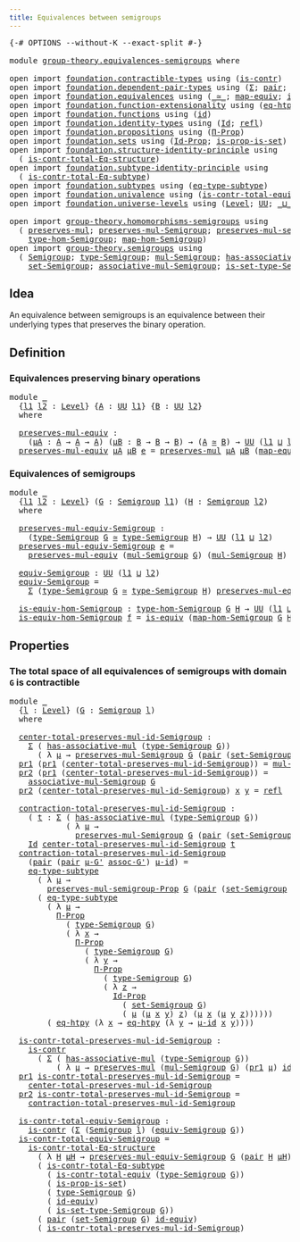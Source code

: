 ```yaml
---
title: Equivalences between semigroups
---
```


<pre class="Agda"><a id="57" class="Symbol">{-#</a> <a id="61" class="Keyword">OPTIONS</a> <a id="69" class="Pragma">--without-K</a> <a id="81" class="Pragma">--exact-split</a> <a id="95" class="Symbol">#-}</a>

<a id="100" class="Keyword">module</a> <a id="107" href="group-theory.equivalences-semigroups.html" class="Module">group-theory.equivalences-semigroups</a> <a id="144" class="Keyword">where</a>

<a id="151" class="Keyword">open</a> <a id="156" class="Keyword">import</a> <a id="163" href="foundation.contractible-types.html" class="Module">foundation.contractible-types</a> <a id="193" class="Keyword">using</a> <a id="199" class="Symbol">(</a><a id="200" href="foundation-core.contractible-types.html#1006" class="Function">is-contr</a><a id="208" class="Symbol">)</a>
<a id="210" class="Keyword">open</a> <a id="215" class="Keyword">import</a> <a id="222" href="foundation.dependent-pair-types.html" class="Module">foundation.dependent-pair-types</a> <a id="254" class="Keyword">using</a> <a id="260" class="Symbol">(</a><a id="261" href="foundation-core.dependent-pair-types.html#515" class="Record">Σ</a><a id="262" class="Symbol">;</a> <a id="264" href="foundation-core.dependent-pair-types.html#588" class="InductiveConstructor">pair</a><a id="268" class="Symbol">;</a> <a id="270" href="foundation-core.dependent-pair-types.html#605" class="Field">pr1</a><a id="273" class="Symbol">;</a> <a id="275" href="foundation-core.dependent-pair-types.html#617" class="Field">pr2</a><a id="278" class="Symbol">)</a>
<a id="280" class="Keyword">open</a> <a id="285" class="Keyword">import</a> <a id="292" href="foundation.equivalences.html" class="Module">foundation.equivalences</a> <a id="316" class="Keyword">using</a> <a id="322" class="Symbol">(</a><a id="323" href="foundation-core.equivalences.html#1621" class="Function Operator">_≃_</a><a id="326" class="Symbol">;</a> <a id="328" href="foundation-core.equivalences.html#1821" class="Function">map-equiv</a><a id="337" class="Symbol">;</a> <a id="339" href="foundation-core.equivalences.html#2494" class="Function">id-equiv</a><a id="347" class="Symbol">;</a> <a id="349" href="foundation-core.equivalences.html#1556" class="Function">is-equiv</a><a id="357" class="Symbol">)</a>
<a id="359" class="Keyword">open</a> <a id="364" class="Keyword">import</a> <a id="371" href="foundation.function-extensionality.html" class="Module">foundation.function-extensionality</a> <a id="406" class="Keyword">using</a> <a id="412" class="Symbol">(</a><a id="413" href="foundation-core.function-extensionality.html#1463" class="Function">eq-htpy</a><a id="420" class="Symbol">)</a>
<a id="422" class="Keyword">open</a> <a id="427" class="Keyword">import</a> <a id="434" href="foundation.functions.html" class="Module">foundation.functions</a> <a id="455" class="Keyword">using</a> <a id="461" class="Symbol">(</a><a id="462" href="foundation-core.functions.html#322" class="Function">id</a><a id="464" class="Symbol">)</a>
<a id="466" class="Keyword">open</a> <a id="471" class="Keyword">import</a> <a id="478" href="foundation.identity-types.html" class="Module">foundation.identity-types</a> <a id="504" class="Keyword">using</a> <a id="510" class="Symbol">(</a><a id="511" href="foundation-core.identity-types.html#1767" class="Datatype">Id</a><a id="513" class="Symbol">;</a> <a id="515" href="foundation-core.identity-types.html#1820" class="InductiveConstructor">refl</a><a id="519" class="Symbol">)</a>
<a id="521" class="Keyword">open</a> <a id="526" class="Keyword">import</a> <a id="533" href="foundation.propositions.html" class="Module">foundation.propositions</a> <a id="557" class="Keyword">using</a> <a id="563" class="Symbol">(</a><a id="564" href="foundation-core.propositions.html#6694" class="Function">Π-Prop</a><a id="570" class="Symbol">)</a>
<a id="572" class="Keyword">open</a> <a id="577" class="Keyword">import</a> <a id="584" href="foundation.sets.html" class="Module">foundation.sets</a> <a id="600" class="Keyword">using</a> <a id="606" class="Symbol">(</a><a id="607" href="foundation-core.sets.html#1420" class="Function">Id-Prop</a><a id="614" class="Symbol">;</a> <a id="616" href="foundation.sets.html#2470" class="Function">is-prop-is-set</a><a id="630" class="Symbol">)</a>
<a id="632" class="Keyword">open</a> <a id="637" class="Keyword">import</a> <a id="644" href="foundation.structure-identity-principle.html" class="Module">foundation.structure-identity-principle</a> <a id="684" class="Keyword">using</a>
  <a id="692" class="Symbol">(</a> <a id="694" href="foundation.structure-identity-principle.html#1355" class="Function">is-contr-total-Eq-structure</a><a id="721" class="Symbol">)</a>
<a id="723" class="Keyword">open</a> <a id="728" class="Keyword">import</a> <a id="735" href="foundation.subtype-identity-principle.html" class="Module">foundation.subtype-identity-principle</a> <a id="773" class="Keyword">using</a>
  <a id="781" class="Symbol">(</a> <a id="783" href="foundation-core.subtype-identity-principle.html#1586" class="Function">is-contr-total-Eq-subtype</a><a id="808" class="Symbol">)</a>
<a id="810" class="Keyword">open</a> <a id="815" class="Keyword">import</a> <a id="822" href="foundation.subtypes.html" class="Module">foundation.subtypes</a> <a id="842" class="Keyword">using</a> <a id="848" class="Symbol">(</a><a id="849" href="foundation-core.subtypes.html#3455" class="Function">eq-type-subtype</a><a id="864" class="Symbol">)</a>
<a id="866" class="Keyword">open</a> <a id="871" class="Keyword">import</a> <a id="878" href="foundation.univalence.html" class="Module">foundation.univalence</a> <a id="900" class="Keyword">using</a> <a id="906" class="Symbol">(</a><a id="907" href="foundation-core.univalence.html#2381" class="Function">is-contr-total-equiv</a><a id="927" class="Symbol">)</a>
<a id="929" class="Keyword">open</a> <a id="934" class="Keyword">import</a> <a id="941" href="foundation.universe-levels.html" class="Module">foundation.universe-levels</a> <a id="968" class="Keyword">using</a> <a id="974" class="Symbol">(</a><a id="975" href="Agda.Primitive.html#597" class="Postulate">Level</a><a id="980" class="Symbol">;</a> <a id="982" href="foundation-core.universe-levels.html#235" class="Primitive">UU</a><a id="984" class="Symbol">;</a> <a id="986" href="Agda.Primitive.html#810" class="Primitive Operator">_⊔_</a><a id="989" class="Symbol">)</a>

<a id="992" class="Keyword">open</a> <a id="997" class="Keyword">import</a> <a id="1004" href="group-theory.homomorphisms-semigroups.html" class="Module">group-theory.homomorphisms-semigroups</a> <a id="1042" class="Keyword">using</a>
  <a id="1050" class="Symbol">(</a> <a id="1052" href="group-theory.homomorphisms-semigroups.html#1324" class="Function">preserves-mul</a><a id="1065" class="Symbol">;</a> <a id="1067" href="group-theory.homomorphisms-semigroups.html#1935" class="Function">preserves-mul-Semigroup</a><a id="1090" class="Symbol">;</a> <a id="1092" href="group-theory.homomorphisms-semigroups.html#1549" class="Function">preserves-mul-semigroup-Prop</a><a id="1120" class="Symbol">;</a>
    <a id="1126" href="group-theory.homomorphisms-semigroups.html#2338" class="Function">type-hom-Semigroup</a><a id="1144" class="Symbol">;</a> <a id="1146" href="group-theory.homomorphisms-semigroups.html#2476" class="Function">map-hom-Semigroup</a><a id="1163" class="Symbol">)</a>
<a id="1165" class="Keyword">open</a> <a id="1170" class="Keyword">import</a> <a id="1177" href="group-theory.semigroups.html" class="Module">group-theory.semigroups</a> <a id="1201" class="Keyword">using</a>
  <a id="1209" class="Symbol">(</a> <a id="1211" href="group-theory.semigroups.html#750" class="Function">Semigroup</a><a id="1220" class="Symbol">;</a> <a id="1222" href="group-theory.semigroups.html#946" class="Function">type-Semigroup</a><a id="1236" class="Symbol">;</a> <a id="1238" href="group-theory.semigroups.html#1228" class="Function">mul-Semigroup</a><a id="1251" class="Symbol">;</a> <a id="1253" href="group-theory.semigroups.html#478" class="Function">has-associative-mul</a><a id="1272" class="Symbol">;</a>
    <a id="1278" href="group-theory.semigroups.html#894" class="Function">set-Semigroup</a><a id="1291" class="Symbol">;</a> <a id="1293" href="group-theory.semigroups.html#1458" class="Function">associative-mul-Semigroup</a><a id="1318" class="Symbol">;</a> <a id="1320" href="group-theory.semigroups.html#1013" class="Function">is-set-type-Semigroup</a><a id="1341" class="Symbol">)</a>
</pre>
## Idea

An equivalence between semigroups is an equivalence between their underlying types that preserves the binary operation.

## Definition

### Equivalences preserving binary operations

<pre class="Agda"><a id="1548" class="Keyword">module</a> <a id="1555" href="group-theory.equivalences-semigroups.html#1555" class="Module">_</a>
  <a id="1559" class="Symbol">{</a><a id="1560" href="group-theory.equivalences-semigroups.html#1560" class="Bound">l1</a> <a id="1563" href="group-theory.equivalences-semigroups.html#1563" class="Bound">l2</a> <a id="1566" class="Symbol">:</a> <a id="1568" href="Agda.Primitive.html#597" class="Postulate">Level</a><a id="1573" class="Symbol">}</a> <a id="1575" class="Symbol">{</a><a id="1576" href="group-theory.equivalences-semigroups.html#1576" class="Bound">A</a> <a id="1578" class="Symbol">:</a> <a id="1580" href="foundation-core.universe-levels.html#235" class="Primitive">UU</a> <a id="1583" href="group-theory.equivalences-semigroups.html#1560" class="Bound">l1</a><a id="1585" class="Symbol">}</a> <a id="1587" class="Symbol">{</a><a id="1588" href="group-theory.equivalences-semigroups.html#1588" class="Bound">B</a> <a id="1590" class="Symbol">:</a> <a id="1592" href="foundation-core.universe-levels.html#235" class="Primitive">UU</a> <a id="1595" href="group-theory.equivalences-semigroups.html#1563" class="Bound">l2</a><a id="1597" class="Symbol">}</a>
  <a id="1601" class="Keyword">where</a>

  <a id="1610" href="group-theory.equivalences-semigroups.html#1610" class="Function">preserves-mul-equiv</a> <a id="1630" class="Symbol">:</a>
    <a id="1636" class="Symbol">(</a><a id="1637" href="group-theory.equivalences-semigroups.html#1637" class="Bound">μA</a> <a id="1640" class="Symbol">:</a> <a id="1642" href="group-theory.equivalences-semigroups.html#1576" class="Bound">A</a> <a id="1644" class="Symbol">→</a> <a id="1646" href="group-theory.equivalences-semigroups.html#1576" class="Bound">A</a> <a id="1648" class="Symbol">→</a> <a id="1650" href="group-theory.equivalences-semigroups.html#1576" class="Bound">A</a><a id="1651" class="Symbol">)</a> <a id="1653" class="Symbol">(</a><a id="1654" href="group-theory.equivalences-semigroups.html#1654" class="Bound">μB</a> <a id="1657" class="Symbol">:</a> <a id="1659" href="group-theory.equivalences-semigroups.html#1588" class="Bound">B</a> <a id="1661" class="Symbol">→</a> <a id="1663" href="group-theory.equivalences-semigroups.html#1588" class="Bound">B</a> <a id="1665" class="Symbol">→</a> <a id="1667" href="group-theory.equivalences-semigroups.html#1588" class="Bound">B</a><a id="1668" class="Symbol">)</a> <a id="1670" class="Symbol">→</a> <a id="1672" class="Symbol">(</a><a id="1673" href="group-theory.equivalences-semigroups.html#1576" class="Bound">A</a> <a id="1675" href="foundation-core.equivalences.html#1621" class="Function Operator">≃</a> <a id="1677" href="group-theory.equivalences-semigroups.html#1588" class="Bound">B</a><a id="1678" class="Symbol">)</a> <a id="1680" class="Symbol">→</a> <a id="1682" href="foundation-core.universe-levels.html#235" class="Primitive">UU</a> <a id="1685" class="Symbol">(</a><a id="1686" href="group-theory.equivalences-semigroups.html#1560" class="Bound">l1</a> <a id="1689" href="Agda.Primitive.html#810" class="Primitive Operator">⊔</a> <a id="1691" href="group-theory.equivalences-semigroups.html#1563" class="Bound">l2</a><a id="1693" class="Symbol">)</a>
  <a id="1697" href="group-theory.equivalences-semigroups.html#1610" class="Function">preserves-mul-equiv</a> <a id="1717" href="group-theory.equivalences-semigroups.html#1717" class="Bound">μA</a> <a id="1720" href="group-theory.equivalences-semigroups.html#1720" class="Bound">μB</a> <a id="1723" href="group-theory.equivalences-semigroups.html#1723" class="Bound">e</a> <a id="1725" class="Symbol">=</a> <a id="1727" href="group-theory.homomorphisms-semigroups.html#1324" class="Function">preserves-mul</a> <a id="1741" href="group-theory.equivalences-semigroups.html#1717" class="Bound">μA</a> <a id="1744" href="group-theory.equivalences-semigroups.html#1720" class="Bound">μB</a> <a id="1747" class="Symbol">(</a><a id="1748" href="foundation-core.equivalences.html#1821" class="Function">map-equiv</a> <a id="1758" href="group-theory.equivalences-semigroups.html#1723" class="Bound">e</a><a id="1759" class="Symbol">)</a>
</pre>
### Equivalences of semigroups

<pre class="Agda"><a id="1806" class="Keyword">module</a> <a id="1813" href="group-theory.equivalences-semigroups.html#1813" class="Module">_</a>
  <a id="1817" class="Symbol">{</a><a id="1818" href="group-theory.equivalences-semigroups.html#1818" class="Bound">l1</a> <a id="1821" href="group-theory.equivalences-semigroups.html#1821" class="Bound">l2</a> <a id="1824" class="Symbol">:</a> <a id="1826" href="Agda.Primitive.html#597" class="Postulate">Level</a><a id="1831" class="Symbol">}</a> <a id="1833" class="Symbol">(</a><a id="1834" href="group-theory.equivalences-semigroups.html#1834" class="Bound">G</a> <a id="1836" class="Symbol">:</a> <a id="1838" href="group-theory.semigroups.html#750" class="Function">Semigroup</a> <a id="1848" href="group-theory.equivalences-semigroups.html#1818" class="Bound">l1</a><a id="1850" class="Symbol">)</a> <a id="1852" class="Symbol">(</a><a id="1853" href="group-theory.equivalences-semigroups.html#1853" class="Bound">H</a> <a id="1855" class="Symbol">:</a> <a id="1857" href="group-theory.semigroups.html#750" class="Function">Semigroup</a> <a id="1867" href="group-theory.equivalences-semigroups.html#1821" class="Bound">l2</a><a id="1869" class="Symbol">)</a>
  <a id="1873" class="Keyword">where</a>

  <a id="1882" href="group-theory.equivalences-semigroups.html#1882" class="Function">preserves-mul-equiv-Semigroup</a> <a id="1912" class="Symbol">:</a>
    <a id="1918" class="Symbol">(</a><a id="1919" href="group-theory.semigroups.html#946" class="Function">type-Semigroup</a> <a id="1934" href="group-theory.equivalences-semigroups.html#1834" class="Bound">G</a> <a id="1936" href="foundation-core.equivalences.html#1621" class="Function Operator">≃</a> <a id="1938" href="group-theory.semigroups.html#946" class="Function">type-Semigroup</a> <a id="1953" href="group-theory.equivalences-semigroups.html#1853" class="Bound">H</a><a id="1954" class="Symbol">)</a> <a id="1956" class="Symbol">→</a> <a id="1958" href="foundation-core.universe-levels.html#235" class="Primitive">UU</a> <a id="1961" class="Symbol">(</a><a id="1962" href="group-theory.equivalences-semigroups.html#1818" class="Bound">l1</a> <a id="1965" href="Agda.Primitive.html#810" class="Primitive Operator">⊔</a> <a id="1967" href="group-theory.equivalences-semigroups.html#1821" class="Bound">l2</a><a id="1969" class="Symbol">)</a>
  <a id="1973" href="group-theory.equivalences-semigroups.html#1882" class="Function">preserves-mul-equiv-Semigroup</a> <a id="2003" href="group-theory.equivalences-semigroups.html#2003" class="Bound">e</a> <a id="2005" class="Symbol">=</a>
    <a id="2011" href="group-theory.equivalences-semigroups.html#1610" class="Function">preserves-mul-equiv</a> <a id="2031" class="Symbol">(</a><a id="2032" href="group-theory.semigroups.html#1228" class="Function">mul-Semigroup</a> <a id="2046" href="group-theory.equivalences-semigroups.html#1834" class="Bound">G</a><a id="2047" class="Symbol">)</a> <a id="2049" class="Symbol">(</a><a id="2050" href="group-theory.semigroups.html#1228" class="Function">mul-Semigroup</a> <a id="2064" href="group-theory.equivalences-semigroups.html#1853" class="Bound">H</a><a id="2065" class="Symbol">)</a> <a id="2067" href="group-theory.equivalences-semigroups.html#2003" class="Bound">e</a>

  <a id="2072" href="group-theory.equivalences-semigroups.html#2072" class="Function">equiv-Semigroup</a> <a id="2088" class="Symbol">:</a> <a id="2090" href="foundation-core.universe-levels.html#235" class="Primitive">UU</a> <a id="2093" class="Symbol">(</a><a id="2094" href="group-theory.equivalences-semigroups.html#1818" class="Bound">l1</a> <a id="2097" href="Agda.Primitive.html#810" class="Primitive Operator">⊔</a> <a id="2099" href="group-theory.equivalences-semigroups.html#1821" class="Bound">l2</a><a id="2101" class="Symbol">)</a>
  <a id="2105" href="group-theory.equivalences-semigroups.html#2072" class="Function">equiv-Semigroup</a> <a id="2121" class="Symbol">=</a>
    <a id="2127" href="foundation-core.dependent-pair-types.html#515" class="Record">Σ</a> <a id="2129" class="Symbol">(</a><a id="2130" href="group-theory.semigroups.html#946" class="Function">type-Semigroup</a> <a id="2145" href="group-theory.equivalences-semigroups.html#1834" class="Bound">G</a> <a id="2147" href="foundation-core.equivalences.html#1621" class="Function Operator">≃</a> <a id="2149" href="group-theory.semigroups.html#946" class="Function">type-Semigroup</a> <a id="2164" href="group-theory.equivalences-semigroups.html#1853" class="Bound">H</a><a id="2165" class="Symbol">)</a> <a id="2167" href="group-theory.equivalences-semigroups.html#1882" class="Function">preserves-mul-equiv-Semigroup</a>

  <a id="2200" href="group-theory.equivalences-semigroups.html#2200" class="Function">is-equiv-hom-Semigroup</a> <a id="2223" class="Symbol">:</a> <a id="2225" href="group-theory.homomorphisms-semigroups.html#2338" class="Function">type-hom-Semigroup</a> <a id="2244" href="group-theory.equivalences-semigroups.html#1834" class="Bound">G</a> <a id="2246" href="group-theory.equivalences-semigroups.html#1853" class="Bound">H</a> <a id="2248" class="Symbol">→</a> <a id="2250" href="foundation-core.universe-levels.html#235" class="Primitive">UU</a> <a id="2253" class="Symbol">(</a><a id="2254" href="group-theory.equivalences-semigroups.html#1818" class="Bound">l1</a> <a id="2257" href="Agda.Primitive.html#810" class="Primitive Operator">⊔</a> <a id="2259" href="group-theory.equivalences-semigroups.html#1821" class="Bound">l2</a><a id="2261" class="Symbol">)</a>
  <a id="2265" href="group-theory.equivalences-semigroups.html#2200" class="Function">is-equiv-hom-Semigroup</a> <a id="2288" href="group-theory.equivalences-semigroups.html#2288" class="Bound">f</a> <a id="2290" class="Symbol">=</a> <a id="2292" href="foundation-core.equivalences.html#1556" class="Function">is-equiv</a> <a id="2301" class="Symbol">(</a><a id="2302" href="group-theory.homomorphisms-semigroups.html#2476" class="Function">map-hom-Semigroup</a> <a id="2320" href="group-theory.equivalences-semigroups.html#1834" class="Bound">G</a> <a id="2322" href="group-theory.equivalences-semigroups.html#1853" class="Bound">H</a> <a id="2324" href="group-theory.equivalences-semigroups.html#2288" class="Bound">f</a><a id="2325" class="Symbol">)</a>
</pre>
## Properties

### The total space of all equivalences of semigroups with domain `G` is contractible

<pre class="Agda"><a id="2442" class="Keyword">module</a> <a id="2449" href="group-theory.equivalences-semigroups.html#2449" class="Module">_</a>
  <a id="2453" class="Symbol">{</a><a id="2454" href="group-theory.equivalences-semigroups.html#2454" class="Bound">l</a> <a id="2456" class="Symbol">:</a> <a id="2458" href="Agda.Primitive.html#597" class="Postulate">Level</a><a id="2463" class="Symbol">}</a> <a id="2465" class="Symbol">(</a><a id="2466" href="group-theory.equivalences-semigroups.html#2466" class="Bound">G</a> <a id="2468" class="Symbol">:</a> <a id="2470" href="group-theory.semigroups.html#750" class="Function">Semigroup</a> <a id="2480" href="group-theory.equivalences-semigroups.html#2454" class="Bound">l</a><a id="2481" class="Symbol">)</a>
  <a id="2485" class="Keyword">where</a>
  
  <a id="2496" href="group-theory.equivalences-semigroups.html#2496" class="Function">center-total-preserves-mul-id-Semigroup</a> <a id="2536" class="Symbol">:</a>
    <a id="2542" href="foundation-core.dependent-pair-types.html#515" class="Record">Σ</a> <a id="2544" class="Symbol">(</a> <a id="2546" href="group-theory.semigroups.html#478" class="Function">has-associative-mul</a> <a id="2566" class="Symbol">(</a><a id="2567" href="group-theory.semigroups.html#946" class="Function">type-Semigroup</a> <a id="2582" href="group-theory.equivalences-semigroups.html#2466" class="Bound">G</a><a id="2583" class="Symbol">))</a>
      <a id="2592" class="Symbol">(</a> <a id="2594" class="Symbol">λ</a> <a id="2596" href="group-theory.equivalences-semigroups.html#2596" class="Bound">μ</a> <a id="2598" class="Symbol">→</a> <a id="2600" href="group-theory.homomorphisms-semigroups.html#1935" class="Function">preserves-mul-Semigroup</a> <a id="2624" href="group-theory.equivalences-semigroups.html#2466" class="Bound">G</a> <a id="2626" class="Symbol">(</a><a id="2627" href="foundation-core.dependent-pair-types.html#588" class="InductiveConstructor">pair</a> <a id="2632" class="Symbol">(</a><a id="2633" href="group-theory.semigroups.html#894" class="Function">set-Semigroup</a> <a id="2647" href="group-theory.equivalences-semigroups.html#2466" class="Bound">G</a><a id="2648" class="Symbol">)</a> <a id="2650" href="group-theory.equivalences-semigroups.html#2596" class="Bound">μ</a><a id="2651" class="Symbol">)</a> <a id="2653" href="foundation-core.functions.html#322" class="Function">id</a><a id="2655" class="Symbol">)</a>
  <a id="2659" href="foundation-core.dependent-pair-types.html#605" class="Field">pr1</a> <a id="2663" class="Symbol">(</a><a id="2664" href="foundation-core.dependent-pair-types.html#605" class="Field">pr1</a> <a id="2668" class="Symbol">(</a><a id="2669" href="group-theory.equivalences-semigroups.html#2496" class="Function">center-total-preserves-mul-id-Semigroup</a><a id="2708" class="Symbol">))</a> <a id="2711" class="Symbol">=</a> <a id="2713" href="group-theory.semigroups.html#1228" class="Function">mul-Semigroup</a> <a id="2727" href="group-theory.equivalences-semigroups.html#2466" class="Bound">G</a>
  <a id="2731" href="foundation-core.dependent-pair-types.html#617" class="Field">pr2</a> <a id="2735" class="Symbol">(</a><a id="2736" href="foundation-core.dependent-pair-types.html#605" class="Field">pr1</a> <a id="2740" class="Symbol">(</a><a id="2741" href="group-theory.equivalences-semigroups.html#2496" class="Function">center-total-preserves-mul-id-Semigroup</a><a id="2780" class="Symbol">))</a> <a id="2783" class="Symbol">=</a>
    <a id="2789" href="group-theory.semigroups.html#1458" class="Function">associative-mul-Semigroup</a> <a id="2815" href="group-theory.equivalences-semigroups.html#2466" class="Bound">G</a>
  <a id="2819" href="foundation-core.dependent-pair-types.html#617" class="Field">pr2</a> <a id="2823" class="Symbol">(</a><a id="2824" href="group-theory.equivalences-semigroups.html#2496" class="Function">center-total-preserves-mul-id-Semigroup</a><a id="2863" class="Symbol">)</a> <a id="2865" href="group-theory.equivalences-semigroups.html#2865" class="Bound">x</a> <a id="2867" href="group-theory.equivalences-semigroups.html#2867" class="Bound">y</a> <a id="2869" class="Symbol">=</a> <a id="2871" href="foundation-core.identity-types.html#1820" class="InductiveConstructor">refl</a>

  <a id="2879" href="group-theory.equivalences-semigroups.html#2879" class="Function">contraction-total-preserves-mul-id-Semigroup</a> <a id="2924" class="Symbol">:</a>
    <a id="2930" class="Symbol">(</a> <a id="2932" href="group-theory.equivalences-semigroups.html#2932" class="Bound">t</a> <a id="2934" class="Symbol">:</a> <a id="2936" href="foundation-core.dependent-pair-types.html#515" class="Record">Σ</a> <a id="2938" class="Symbol">(</a> <a id="2940" href="group-theory.semigroups.html#478" class="Function">has-associative-mul</a> <a id="2960" class="Symbol">(</a><a id="2961" href="group-theory.semigroups.html#946" class="Function">type-Semigroup</a> <a id="2976" href="group-theory.equivalences-semigroups.html#2466" class="Bound">G</a><a id="2977" class="Symbol">))</a>
            <a id="2992" class="Symbol">(</a> <a id="2994" class="Symbol">λ</a> <a id="2996" href="group-theory.equivalences-semigroups.html#2996" class="Bound">μ</a> <a id="2998" class="Symbol">→</a>
              <a id="3014" href="group-theory.homomorphisms-semigroups.html#1935" class="Function">preserves-mul-Semigroup</a> <a id="3038" href="group-theory.equivalences-semigroups.html#2466" class="Bound">G</a> <a id="3040" class="Symbol">(</a><a id="3041" href="foundation-core.dependent-pair-types.html#588" class="InductiveConstructor">pair</a> <a id="3046" class="Symbol">(</a><a id="3047" href="group-theory.semigroups.html#894" class="Function">set-Semigroup</a> <a id="3061" href="group-theory.equivalences-semigroups.html#2466" class="Bound">G</a><a id="3062" class="Symbol">)</a> <a id="3064" href="group-theory.equivalences-semigroups.html#2996" class="Bound">μ</a><a id="3065" class="Symbol">)</a> <a id="3067" href="foundation-core.functions.html#322" class="Function">id</a><a id="3069" class="Symbol">))</a> <a id="3072" class="Symbol">→</a>
    <a id="3078" href="foundation-core.identity-types.html#1767" class="Datatype">Id</a> <a id="3081" href="group-theory.equivalences-semigroups.html#2496" class="Function">center-total-preserves-mul-id-Semigroup</a> <a id="3121" href="group-theory.equivalences-semigroups.html#2932" class="Bound">t</a>
  <a id="3125" href="group-theory.equivalences-semigroups.html#2879" class="Function">contraction-total-preserves-mul-id-Semigroup</a>
    <a id="3174" class="Symbol">(</a><a id="3175" href="foundation-core.dependent-pair-types.html#588" class="InductiveConstructor">pair</a> <a id="3180" class="Symbol">(</a><a id="3181" href="foundation-core.dependent-pair-types.html#588" class="InductiveConstructor">pair</a> <a id="3186" href="group-theory.equivalences-semigroups.html#3186" class="Bound">μ-G&#39;</a> <a id="3191" href="group-theory.equivalences-semigroups.html#3191" class="Bound">assoc-G&#39;</a><a id="3199" class="Symbol">)</a> <a id="3201" href="group-theory.equivalences-semigroups.html#3201" class="Bound">μ-id</a><a id="3205" class="Symbol">)</a> <a id="3207" class="Symbol">=</a>
    <a id="3213" href="foundation-core.subtypes.html#3455" class="Function">eq-type-subtype</a>
      <a id="3235" class="Symbol">(</a> <a id="3237" class="Symbol">λ</a> <a id="3239" href="group-theory.equivalences-semigroups.html#3239" class="Bound">μ</a> <a id="3241" class="Symbol">→</a>
        <a id="3251" href="group-theory.homomorphisms-semigroups.html#1549" class="Function">preserves-mul-semigroup-Prop</a> <a id="3280" href="group-theory.equivalences-semigroups.html#2466" class="Bound">G</a> <a id="3282" class="Symbol">(</a><a id="3283" href="foundation-core.dependent-pair-types.html#588" class="InductiveConstructor">pair</a> <a id="3288" class="Symbol">(</a><a id="3289" href="group-theory.semigroups.html#894" class="Function">set-Semigroup</a> <a id="3303" href="group-theory.equivalences-semigroups.html#2466" class="Bound">G</a><a id="3304" class="Symbol">)</a> <a id="3306" href="group-theory.equivalences-semigroups.html#3239" class="Bound">μ</a><a id="3307" class="Symbol">)</a> <a id="3309" href="foundation-core.functions.html#322" class="Function">id</a><a id="3311" class="Symbol">)</a>
      <a id="3319" class="Symbol">(</a> <a id="3321" href="foundation-core.subtypes.html#3455" class="Function">eq-type-subtype</a>
        <a id="3345" class="Symbol">(</a> <a id="3347" class="Symbol">λ</a> <a id="3349" href="group-theory.equivalences-semigroups.html#3349" class="Bound">μ</a> <a id="3351" class="Symbol">→</a>
          <a id="3363" href="foundation-core.propositions.html#6694" class="Function">Π-Prop</a>
            <a id="3382" class="Symbol">(</a> <a id="3384" href="group-theory.semigroups.html#946" class="Function">type-Semigroup</a> <a id="3399" href="group-theory.equivalences-semigroups.html#2466" class="Bound">G</a><a id="3400" class="Symbol">)</a>
            <a id="3414" class="Symbol">(</a> <a id="3416" class="Symbol">λ</a> <a id="3418" href="group-theory.equivalences-semigroups.html#3418" class="Bound">x</a> <a id="3420" class="Symbol">→</a>
              <a id="3436" href="foundation-core.propositions.html#6694" class="Function">Π-Prop</a>
                <a id="3459" class="Symbol">(</a> <a id="3461" href="group-theory.semigroups.html#946" class="Function">type-Semigroup</a> <a id="3476" href="group-theory.equivalences-semigroups.html#2466" class="Bound">G</a><a id="3477" class="Symbol">)</a>
                <a id="3495" class="Symbol">(</a> <a id="3497" class="Symbol">λ</a> <a id="3499" href="group-theory.equivalences-semigroups.html#3499" class="Bound">y</a> <a id="3501" class="Symbol">→</a>
                  <a id="3521" href="foundation-core.propositions.html#6694" class="Function">Π-Prop</a>
                    <a id="3548" class="Symbol">(</a> <a id="3550" href="group-theory.semigroups.html#946" class="Function">type-Semigroup</a> <a id="3565" href="group-theory.equivalences-semigroups.html#2466" class="Bound">G</a><a id="3566" class="Symbol">)</a>
                    <a id="3588" class="Symbol">(</a> <a id="3590" class="Symbol">λ</a> <a id="3592" href="group-theory.equivalences-semigroups.html#3592" class="Bound">z</a> <a id="3594" class="Symbol">→</a>
                      <a id="3618" href="foundation-core.sets.html#1420" class="Function">Id-Prop</a>
                        <a id="3650" class="Symbol">(</a> <a id="3652" href="group-theory.semigroups.html#894" class="Function">set-Semigroup</a> <a id="3666" href="group-theory.equivalences-semigroups.html#2466" class="Bound">G</a><a id="3667" class="Symbol">)</a>
                        <a id="3693" class="Symbol">(</a> <a id="3695" href="group-theory.equivalences-semigroups.html#3349" class="Bound">μ</a> <a id="3697" class="Symbol">(</a><a id="3698" href="group-theory.equivalences-semigroups.html#3349" class="Bound">μ</a> <a id="3700" href="group-theory.equivalences-semigroups.html#3418" class="Bound">x</a> <a id="3702" href="group-theory.equivalences-semigroups.html#3499" class="Bound">y</a><a id="3703" class="Symbol">)</a> <a id="3705" href="group-theory.equivalences-semigroups.html#3592" class="Bound">z</a><a id="3706" class="Symbol">)</a> <a id="3708" class="Symbol">(</a><a id="3709" href="group-theory.equivalences-semigroups.html#3349" class="Bound">μ</a> <a id="3711" href="group-theory.equivalences-semigroups.html#3418" class="Bound">x</a> <a id="3713" class="Symbol">(</a><a id="3714" href="group-theory.equivalences-semigroups.html#3349" class="Bound">μ</a> <a id="3716" href="group-theory.equivalences-semigroups.html#3499" class="Bound">y</a> <a id="3718" href="group-theory.equivalences-semigroups.html#3592" class="Bound">z</a><a id="3719" class="Symbol">))))))</a>
        <a id="3734" class="Symbol">(</a> <a id="3736" href="foundation-core.function-extensionality.html#1463" class="Function">eq-htpy</a> <a id="3744" class="Symbol">(λ</a> <a id="3747" href="group-theory.equivalences-semigroups.html#3747" class="Bound">x</a> <a id="3749" class="Symbol">→</a> <a id="3751" href="foundation-core.function-extensionality.html#1463" class="Function">eq-htpy</a> <a id="3759" class="Symbol">(λ</a> <a id="3762" href="group-theory.equivalences-semigroups.html#3762" class="Bound">y</a> <a id="3764" class="Symbol">→</a> <a id="3766" href="group-theory.equivalences-semigroups.html#3201" class="Bound">μ-id</a> <a id="3771" href="group-theory.equivalences-semigroups.html#3747" class="Bound">x</a> <a id="3773" href="group-theory.equivalences-semigroups.html#3762" class="Bound">y</a><a id="3774" class="Symbol">))))</a>

  <a id="3782" href="group-theory.equivalences-semigroups.html#3782" class="Function">is-contr-total-preserves-mul-id-Semigroup</a> <a id="3824" class="Symbol">:</a>
    <a id="3830" href="foundation-core.contractible-types.html#1006" class="Function">is-contr</a>
      <a id="3845" class="Symbol">(</a> <a id="3847" href="foundation-core.dependent-pair-types.html#515" class="Record">Σ</a> <a id="3849" class="Symbol">(</a> <a id="3851" href="group-theory.semigroups.html#478" class="Function">has-associative-mul</a> <a id="3871" class="Symbol">(</a><a id="3872" href="group-theory.semigroups.html#946" class="Function">type-Semigroup</a> <a id="3887" href="group-theory.equivalences-semigroups.html#2466" class="Bound">G</a><a id="3888" class="Symbol">))</a>
          <a id="3901" class="Symbol">(</a> <a id="3903" class="Symbol">λ</a> <a id="3905" href="group-theory.equivalences-semigroups.html#3905" class="Bound">μ</a> <a id="3907" class="Symbol">→</a> <a id="3909" href="group-theory.homomorphisms-semigroups.html#1324" class="Function">preserves-mul</a> <a id="3923" class="Symbol">(</a><a id="3924" href="group-theory.semigroups.html#1228" class="Function">mul-Semigroup</a> <a id="3938" href="group-theory.equivalences-semigroups.html#2466" class="Bound">G</a><a id="3939" class="Symbol">)</a> <a id="3941" class="Symbol">(</a><a id="3942" href="foundation-core.dependent-pair-types.html#605" class="Field">pr1</a> <a id="3946" href="group-theory.equivalences-semigroups.html#3905" class="Bound">μ</a><a id="3947" class="Symbol">)</a> <a id="3949" href="foundation-core.functions.html#322" class="Function">id</a><a id="3951" class="Symbol">))</a>
  <a id="3956" href="foundation-core.dependent-pair-types.html#605" class="Field">pr1</a> <a id="3960" href="group-theory.equivalences-semigroups.html#3782" class="Function">is-contr-total-preserves-mul-id-Semigroup</a> <a id="4002" class="Symbol">=</a>
    <a id="4008" href="group-theory.equivalences-semigroups.html#2496" class="Function">center-total-preserves-mul-id-Semigroup</a>
  <a id="4050" href="foundation-core.dependent-pair-types.html#617" class="Field">pr2</a> <a id="4054" href="group-theory.equivalences-semigroups.html#3782" class="Function">is-contr-total-preserves-mul-id-Semigroup</a> <a id="4096" class="Symbol">=</a>
    <a id="4102" href="group-theory.equivalences-semigroups.html#2879" class="Function">contraction-total-preserves-mul-id-Semigroup</a>

  <a id="4150" href="group-theory.equivalences-semigroups.html#4150" class="Function">is-contr-total-equiv-Semigroup</a> <a id="4181" class="Symbol">:</a>
    <a id="4187" href="foundation-core.contractible-types.html#1006" class="Function">is-contr</a> <a id="4196" class="Symbol">(</a><a id="4197" href="foundation-core.dependent-pair-types.html#515" class="Record">Σ</a> <a id="4199" class="Symbol">(</a><a id="4200" href="group-theory.semigroups.html#750" class="Function">Semigroup</a> <a id="4210" href="group-theory.equivalences-semigroups.html#2454" class="Bound">l</a><a id="4211" class="Symbol">)</a> <a id="4213" class="Symbol">(</a><a id="4214" href="group-theory.equivalences-semigroups.html#2072" class="Function">equiv-Semigroup</a> <a id="4230" href="group-theory.equivalences-semigroups.html#2466" class="Bound">G</a><a id="4231" class="Symbol">))</a>
  <a id="4236" href="group-theory.equivalences-semigroups.html#4150" class="Function">is-contr-total-equiv-Semigroup</a> <a id="4267" class="Symbol">=</a>
    <a id="4273" href="foundation.structure-identity-principle.html#1355" class="Function">is-contr-total-Eq-structure</a>
      <a id="4307" class="Symbol">(</a> <a id="4309" class="Symbol">λ</a> <a id="4311" href="group-theory.equivalences-semigroups.html#4311" class="Bound">H</a> <a id="4313" href="group-theory.equivalences-semigroups.html#4313" class="Bound">μH</a> <a id="4316" class="Symbol">→</a> <a id="4318" href="group-theory.equivalences-semigroups.html#1882" class="Function">preserves-mul-equiv-Semigroup</a> <a id="4348" href="group-theory.equivalences-semigroups.html#2466" class="Bound">G</a> <a id="4350" class="Symbol">(</a><a id="4351" href="foundation-core.dependent-pair-types.html#588" class="InductiveConstructor">pair</a> <a id="4356" href="group-theory.equivalences-semigroups.html#4311" class="Bound">H</a> <a id="4358" href="group-theory.equivalences-semigroups.html#4313" class="Bound">μH</a><a id="4360" class="Symbol">))</a>
      <a id="4369" class="Symbol">(</a> <a id="4371" href="foundation-core.subtype-identity-principle.html#1586" class="Function">is-contr-total-Eq-subtype</a>
        <a id="4405" class="Symbol">(</a> <a id="4407" href="foundation-core.univalence.html#2381" class="Function">is-contr-total-equiv</a> <a id="4428" class="Symbol">(</a><a id="4429" href="group-theory.semigroups.html#946" class="Function">type-Semigroup</a> <a id="4444" href="group-theory.equivalences-semigroups.html#2466" class="Bound">G</a><a id="4445" class="Symbol">))</a>
        <a id="4456" class="Symbol">(</a> <a id="4458" href="foundation.sets.html#2470" class="Function">is-prop-is-set</a><a id="4472" class="Symbol">)</a>
        <a id="4482" class="Symbol">(</a> <a id="4484" href="group-theory.semigroups.html#946" class="Function">type-Semigroup</a> <a id="4499" href="group-theory.equivalences-semigroups.html#2466" class="Bound">G</a><a id="4500" class="Symbol">)</a>
        <a id="4510" class="Symbol">(</a> <a id="4512" href="foundation-core.equivalences.html#2494" class="Function">id-equiv</a><a id="4520" class="Symbol">)</a>
        <a id="4530" class="Symbol">(</a> <a id="4532" href="group-theory.semigroups.html#1013" class="Function">is-set-type-Semigroup</a> <a id="4554" href="group-theory.equivalences-semigroups.html#2466" class="Bound">G</a><a id="4555" class="Symbol">))</a>
      <a id="4564" class="Symbol">(</a> <a id="4566" href="foundation-core.dependent-pair-types.html#588" class="InductiveConstructor">pair</a> <a id="4571" class="Symbol">(</a><a id="4572" href="group-theory.semigroups.html#894" class="Function">set-Semigroup</a> <a id="4586" href="group-theory.equivalences-semigroups.html#2466" class="Bound">G</a><a id="4587" class="Symbol">)</a> <a id="4589" href="foundation-core.equivalences.html#2494" class="Function">id-equiv</a><a id="4597" class="Symbol">)</a>
      <a id="4605" class="Symbol">(</a> <a id="4607" href="group-theory.equivalences-semigroups.html#3782" class="Function">is-contr-total-preserves-mul-id-Semigroup</a><a id="4648" class="Symbol">)</a>
</pre>